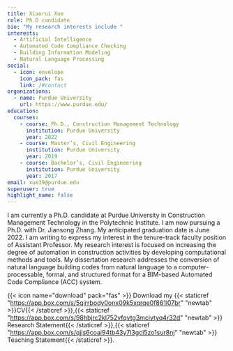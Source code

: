 ```yaml
---
title: Xiaorui Xue
role: Ph.D candidate
bio: "My research interests include "
interests:
  - Artificial Intelligence
  - Automated Code Compliance Checking
  - Building Information Modeling
  - Natural Language Processing
social:
  - icon: envelope
    icon_pack: fas
    link: /#contact
organizations:
  - name: Purdue University
    url: https://www.purdue.edu/
education:
  courses:
    - course: Ph.D., Construction Management Technology
      institution: Purdue University
      year: 2022
    - course: Master’s, Civil Engineering
      institution: Purdue University
      year: 2019
    - course: Bachelor’s, Civil Engineering
      institution: Purdue University
      year: 2017
email: xue39@purdue.edu
superuser: true
highlight_name: false
---
```

I am currently a Ph.D. candidate at Purdue University in Construction Management Technology in the Polytechnic Institute. I am now pursuing a Ph.D. with Dr. Jiansong Zhang. My anticipated graduation date is June 2022. I am writing to express my interest in the tenure-track faculty position of Assistant Professor. My research interest is focused on increasing the degree of automation in construction activities by developing computational methods and tools. My dissertation research addresses the conversion of natural language building codes from natural language to a computer-processable, formal, and structured format for a BIM-based Automated Code Compliance (ACC) system.

{{< icon name="download" pack="fas" >}} Download my {{< staticref "https://app.box.com/s/5qirrbody0onx09k5xqrqe0f861l07br" "newtab" >}}CV{{< /staticref >}},{{< staticref "https://app.box.com/s/98hbjrc2kl752vfqvtg3mcivtyq4r32d" "newtab" >}} Research Statement{{< /staticref >}},{{< staticref "https://app.box.com/s/qjjs6coai94tb43y7l3gci5zo1sur8nj" "newtab" >}} Teaching Statement{{< /staticref >}}.